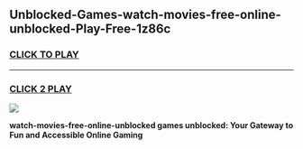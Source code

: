 
## Unblocked-Games-watch-movies-free-online-unblocked-Play-Free-1z86c
<h3>
<a href="https://premium76.site?title=watch-movies-free-online-unblocked&ref=20M">CLICK TO PLAY</a></h3>
<hr>

<h3>
<a href="https://premium76.site?title=watch-movies-free-online-unblocked&ref=20M">CLICK 2 PLAY</a>
  
</h3>

<a href="https://premium76.site?title=watch-movies-free-online-unblocked&ref=19M"><img src="https://clearcache.store/games.png"></a>


**watch-movies-free-online-unblocked games unblocked: Your Gateway to Fun and Accessible Online Gaming**
